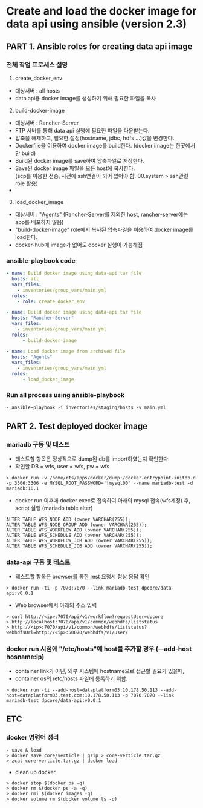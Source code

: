 # Create  and load the docker image for data api using ansible (version 2.3)

## PART 1. Ansible roles for creating data api image

### 전체 작업 프로세스 설명
1. create_docker_env
 - 대상서버 : all hosts
 - data api용 docker image를 생성하기 위해 필요한 파일을 복사

2. build-docker-image
 - 대상서버 : Rancher-Server
 - FTP 서버를 통해 data api 실행에 필요한 파일을 다운받는다.
 - 압축을 해제하고, 필요한 설정(hostname, jdbc, hdfs ...)값을 변경한다.
 - Dockerfile을 이용하여 docker image를 build한다. (docker image는 한곳에서만 build)
 - Build된 docker image를 save하여 압축파일로 저장한다.
 - Save된 docker image 파일을 모든 host에 복사한다.  
   (scp를 이용한 전송, 사전에 ssh연결이 되어 있어야 함. 00.system > ssh관련 role 활용)
 -

3. load_docker_image
 - 대상서버 : "Agents" (Rancher-Server를 제외한 host, rancher-server에는 app를 배포하지 않음)
 - "build-docker-image" role에서 복사된 압축파일을 이용하여 docker image를 load한다.
 - docker-hub에 image가 없어도 docker 실행이 가능해짐

### ansible-playbook code

```yml
- name: Build docker image using data-api tar file
  hosts: all
  vars_files:
    - inventories/group_vars/main.yml
  roles:
    - role: create_docker_env

- name: Build docker image using data-api tar file
  hosts: "Rancher-Server"
  vars_files:
    - inventories/group_vars/main.yml
  roles:
      - build-docker-image

- name: Load docker image from archived file
  hosts: "Agents"
  vars_files:
    - inventories/group_vars/main.yml
  roles:
      - load_docker_image
```

### Run all process using ansible-playbook
```
- ansible-playbook -i inventories/staging/hosts -v main.yml
```


## PART 2. Test deployed docker image

### mariadb 구동 및 테스트
- 테스트할 항목은 정상적으로 dump된 db를 import하였는지 확인한다.
- 확인할 DB = wfs, user = wfs, pw = wfs
```
> docker run -v /home/rts/apps/docker/dump:/docker-entrypoint-initdb.d -p 3306:3306 -e MYSQL_ROOT_PASSWORD='!mysql00' --name mariadb-test -d mariadb:10.1
```

- docker run 이후에 docker exec로 접속하여 아래의 mysql 접속(wfs계정) 후, script 실행 (mariadb table alter)
```
ALTER TABLE WFS_NODE ADD (owner VARCHAR(255));
ALTER TABLE WFS_NODE_GROUP ADD (owner VARCHAR(255));
ALTER TABLE WFS_WORKFLOW ADD (owner VARCHAR(255));
ALTER TABLE WFS_SCHEDULE ADD (owner VARCHAR(255));
ALTER TABLE WFS_WORKFLOW_JOB ADD (owner VARCHAR(255));
ALTER TABLE WFS_SCHEDULE_JOB ADD (owner VARCHAR(255));
```


### data-api 구동 및 테스트
- 테스트할 항목은 browser를 통한 rest 요청시 정상 응답 확인
```
> docker run -ti -p 7070:7070 --link mariadb-test dpcore/data-api:v0.0.1
```
- Web browser에서 아래의 주소 입력
```
> curl http://<ip>:7070/api/v1/workflow?requestUser=dpcore
> http://localhost:7070/api/v1/common/webhdfs/liststatus
> http://<ip>:7070/api/v1/common/webhdfs/liststatus?webhdfsUrl=http://<ip>:50070/webhdfs/v1/user/
```


###  docker run 시점에 "/etc/hosts"에 host를 추가할 경우 (--add-host hosname:ip)
- container link가 아닌, 외부 시스템에 hostname으로 접근할 필요가 있을때,
- container os의 /etc/hosts 파일에 등록하기 위함.
```
> docker run -ti --add-host=dataplatform03:10.178.50.113 --add-host=dataplatform03.test.com:10.178.50.113 -p 7070:7070 --link mariadb-test dpcore/data-api:v0.0.1
```



## ETC
### docker 명령어 정리
```
- save & load
> docker save core/verticle | gzip > core-verticle.tar.gz
> zcat core-verticle.tar.gz | docker load
```


- clean up docker
```
> docker stop $(docker ps -q)
> docker rm $(docker ps -a -q)
> docker rmi $(docker images -q)
> docker volume rm $(docker volume ls -q)
```
